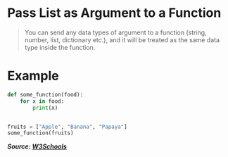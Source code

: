 # Pass List as Argument to a Function

> You can send any data types of argument to a function (string, number, list, dictionary etc.), and it will be treated as the same data type inside the function.

# Example

```python
def some_function(food):
    for x in food:
        print(x)


fruits = ["Apple", "Banana", "Papaya"]
some_function(fruits)
```

***Source: [W3Schools](https://www.w3schools.com/python/gloss_python_function_passing_list.asp)***

